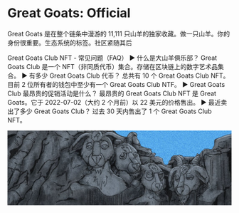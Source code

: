 # Great Goats: Official

Great Goats 是在整个链条中漫游的 11,111 只山羊的独家收藏。做一只山羊。你的身份很重要。生态系统的标签。社区紧随其后

Great Goats Club NFT - 常见问题（FAQ）
▶ 什么是大山羊俱乐部？
Great Goats Club 是一个 NFT（非同质代币）集合。存储在区块链上的数字艺术品集合。
▶ 有多少 Great Goats Club 代币？
总共有 10 个 Great Goats Club NFT。目前 2 位所有者的钱包中至少有一个 Great Goats Club NTF。
▶ Great Goats Club 最昂贵的促销活动是什么？
最昂贵的 Great Goats Club NFT 是 Great Goats。它于 2022-07-02（大约 2 个月前）以 22 美元的价格售出。
▶ 最近卖出了多少 Great Goats Club？
过去 30 天内售出了 1 个 Great Goats Club NFT。

![nft](unnamed.jpg)
